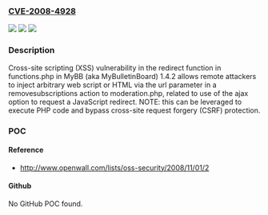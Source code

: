 ### [CVE-2008-4928](https://cve.mitre.org/cgi-bin/cvename.cgi?name=CVE-2008-4928)
![](https://img.shields.io/static/v1?label=Product&message=n%2Fa&color=blue)
![](https://img.shields.io/static/v1?label=Version&message=n%2Fa&color=blue)
![](https://img.shields.io/static/v1?label=Vulnerability&message=n%2Fa&color=brighgreen)

### Description

Cross-site scripting (XSS) vulnerability in the redirect function in functions.php in MyBB (aka MyBulletinBoard) 1.4.2 allows remote attackers to inject arbitrary web script or HTML via the url parameter in a removesubscriptions action to moderation.php, related to use of the ajax option to request a JavaScript redirect.  NOTE: this can be leveraged to execute PHP code and bypass cross-site request forgery (CSRF) protection.

### POC

#### Reference
- http://www.openwall.com/lists/oss-security/2008/11/01/2

#### Github
No GitHub POC found.

